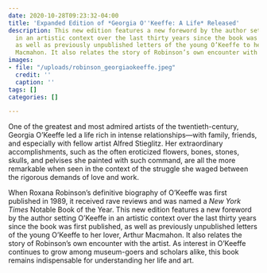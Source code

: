 ```yaml
---
date: 2020-10-28T09:23:32-04:00
title: 'Expanded Edition of *Georgia O''Keeffe: A Life* Released'
description: This new edition features a new foreword by the author setting O’Keeffe
  in an artistic context over the last thirty years since the book was first published,
  as well as previously unpublished letters of the young O’Keeffe to her lover, Arthur
  Macmahon. It also relates the story of Robinson’s own encounter with the artist.
images:
- file: "/uploads/robinson_georgiaokeeffe.jpeg"
  credit: ''
  caption: ''
tags: []
categories: []

---
```

One of the greatest and most admired artists of the twentieth-century, Georgia O’Keeffe led a life rich in intense relationships—with family, friends, and especially with fellow artist Alfred Stieglitz. Her extraordinary accomplishments, such as the often eroticized flowers, bones, stones, skulls, and pelvises she painted with such command, are all the more remarkable when seen in the context of the struggle she waged between the rigorous demands of love and work.

When Roxana Robinson’s definitive biography of O’Keeffe was first published in 1989, it received rave reviews and was named a _New York Times_ Notable Book of the Year. This new edition features a new foreword by the author setting O’Keeffe in an artistic context over the last thirty years since the book was first published, as well as previously unpublished letters of the young O’Keeffe to her lover, Arthur Macmahon. It also relates the story of Robinson’s own encounter with the artist. As interest in O’Keeffe continues to grow among museum-goers and scholars alike, this book remains indispensable for understanding her life and art.